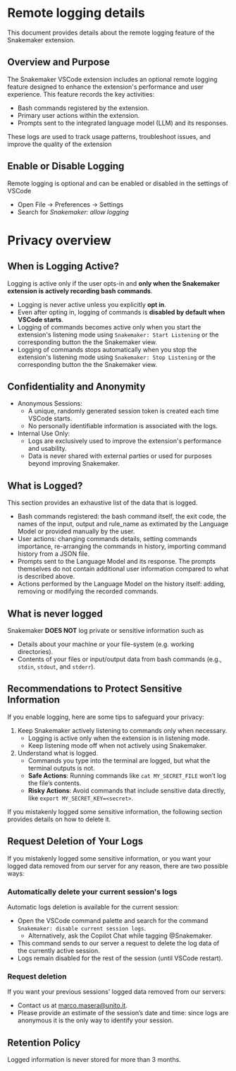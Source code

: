 # Remote logging details
This document provides details about the remote logging feature of the Snakemaker extension.

## Overview and Purpose
The Snakemaker VSCode extension includes an optional remote logging feature designed to enhance the extension's performance and user experience. This feature records the key activities:
* Bash commands registered by the extension.
* Primary user actions within the extension.
* Prompts sent to the integrated language model (LLM) and its responses.

These logs are used to track usage patterns, troubleshoot issues, and improve the quality of the extension

## Enable or Disable Logging
Remote logging is optional and can be enabled or disabled in the settings of VSCode
* Open File -> Preferences -> Settings
* Search for *Snakemaker: allow logging*

# Privacy overview
## When is Logging Active?
Logging is active only if the user opts-in and **only when the Snakemaker extension is actively recording bash commands**. 
* Logging is never active unless you explicitly **opt in**.
* Even after opting in, logging of commands is **disabled by default when VSCode starts**.
* Logging of commands becomes active only when you start the extension's listening mode using `Snakemaker: Start Listening` or the corresponding button the the Snakemaker view.
* Logging of commands stops automatically when you stop the extension's listening mode using `Snakemaker: Stop Listening` or the corresponding button the the Snakemaker view.

## Confidentiality and Anonymity
* Anonymous Sessions:
    * A unique, randomly generated session token is created each time VSCode starts.
    * No personally identifiable information is associated with the logs.
* Internal Use Only:
    * Logs are exclusively used to improve the extension's performance and usability.
    * Data is never shared with external parties or used for purposes beyond improving Snakemaker.

## What is Logged?
This section provides an exhaustive list of the data that is logged.
* Bash commands registered: the bash command itself, the exit code, the names of the input, output and rule_name as extimated by the Language Model or provided manually by the user.
* User actions: changing commands details, setting commands importance, re-arranging the commands in history, importing command history from a JSON file.
* Prompts sent to the Language Model and its response. The prompts themselves do not contain additional user information compared to what is described above.
* Actions performed by the Language Model on the history itself: adding, removing or modifying the recorded commands.

## What is never logged
Snakemaker **DOES NOT** log private or sensitive information such as
* Details about your machine or your file-system (e.g. working directories).
* Contents of your files or input/output data from bash commands (e.g., `stdin`, `stdout`, and `stderr`).

## Recommendations to Protect Sensitive Information
If you enable logging, here are some tips to safeguard your privacy:
1. Keep Snakemaker actively listening to commands only when necessary.
    * Logging is active only when the extension is in listening mode.
    * Keep listening mode off when not actively using Snakemaker.
2. Understand what is logged.
    * Commands you type into the terminal are logged, but what the terminal outputs is not.
    * **Safe Actions**: Running commands like `cat MY_SECRET_FILE` won’t log the file’s contents.
    * **Risky Actions**: Avoid commands that include sensitive data directly, like `export MY_SECRET_KEY=<secret>`.

If you mistakenly logged some sensitive information, the following section provides details on how to delete it.

## Request Deletion of Your Logs
If you mistakenly logged some sensitive information, or you want your logged data removed from our server for any reason, there are two possible ways:
### Automatically delete your current session's logs
Automatic logs deletion is available for the current session:
* Open the VSCode command palette and search for the command `Snakemaker: disable current session logs`.
    * Alternatively, ask the Copilot Chat while tagging @Snakemaker.
* This command sends to our server a request to delete the log data of the currently active session.
* Logs remain disabled for the rest of the session (until VSCode restart).

### Request deletion
If you want your previous sessions' logged data removed from our servers:
* Contact us at marco.masera@unito.it.
* Please provide an estimate of the session’s date and time: since logs are anonymous it is the only way to identify your session.

## Retention Policy
Logged information is never stored for more than 3 months.